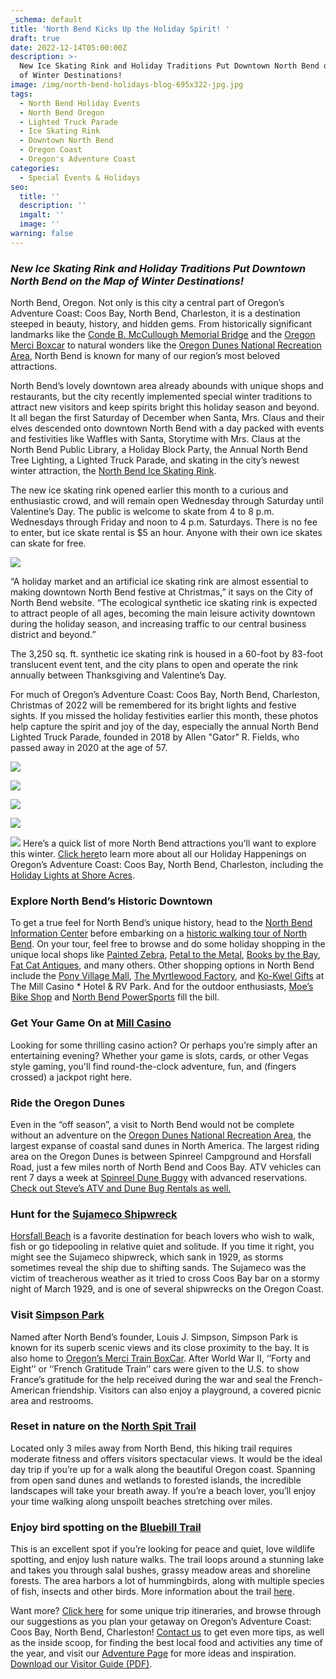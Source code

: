 ```yaml
---
_schema: default
title: 'North Bend Kicks Up the Holiday Spirit! '
draft: true
date: 2022-12-14T05:00:00Z
description: >-
  New Ice Skating Rink and Holiday Traditions Put Downtown North Bend on the Map
  of Winter Destinations!
image: /img/north-bend-holidays-blog-695x322-jpg.jpg
tags:
  - North Bend Holiday Events
  - North Bend Oregon
  - Lighted Truck Parade
  - Ice Skating Rink
  - Downtown North Bend
  - Oregon Coast
  - Oregon's Adventure Coast
categories:
  - Special Events & Holidays
seo:
  title: ''
  description: ''
  imgalt: ''
  image: ''
warning: false
---
```

### *New Ice Skating Rink and Holiday Traditions Put Downtown North Bend on the Map of Winter Destinations!*

North Bend, Oregon. Not only is this city a central part of Oregon’s Adventure Coast: Coos Bay, North Bend, Charleston, it is a destination steeped in beauty, history, and hidden gems. From historically significant landmarks like the [Conde B. McCullough Memorial Bridge](https://www.oregonsadventurecoast.com/blog/spotlight-on-conde-b.mccullough-memorial-bridge/) and the [Oregon Merci Boxcar](http://mercitrain.org/Oregon/) to natural wonders like the [Oregon Dunes National Recreation Area](https://www.fs.usda.gov/recarea/siuslaw/recreation/recarea/?recid=42465), North Bend is known for many of our region’s most beloved attractions.

North Bend’s lovely downtown area already abounds with unique shops and restaurants, but the city recently implemented special winter traditions to attract new visitors and keep spirits bright this holiday season and beyond. It all began the first Saturday of December when Santa, Mrs. Claus and their elves descended onto downtown North Bend with a day packed with events and festivities like Waffles with Santa, Storytime with Mrs. Claus at the North Bend Public Library, a Holiday Block Party, the Annual North Bend Tree Lighting, a Lighted Truck Parade, and skating in the city’s newest winter attraction, the [North Bend Ice Skating Rink](https://www.northbendoregon.us/newsview.aspx?nid=7394).

The new ice skating rink opened earlier this month to a curious and enthusiastic crowd, and will remain open Wednesday through Saturday until Valentine’s Day. The public is welcome to skate from 4 to 8 p.m. Wednesdays through Friday and noon to 4 p.m. Saturdays. There is no fee to enter, but ice skate rental is $5 an hour. Anyone with their own ice skates can skate for free.

![](/img/north-bend-ice-skating-rink.jpg)

“A holiday market and an artificial ice skating rink are almost essential to making downtown North Bend festive at Christmas,” it says on the City of North Bend website. “The ecological synthetic ice skating rink is expected to attract people of all ages, becoming the main leisure activity downtown during the holiday season, and increasing traffic to our central business district and beyond.”

The 3,250 sq. ft. synthetic ice skating rink is housed in a 60-foot by 83-foot translucent event tent, and the city plans to open and operate the rink annually between Thanksgiving and Valentine’s Day.

For much of Oregon’s Adventure Coast: Coos Bay, North Bend, Charleston, Christmas of 2022 will be remembered for its bright lights and festive sights. If you missed the holiday festivities earlier this month, these photos help capture the spirit and joy of the day, especially the annual North Bend Lighted Truck Parade, founded in 2018 by Allen "Gator" R. Fields, who passed away in 2020 at the age of 57.

![](/img/north-bend-lighted-truck-parade-1.jpeg)

![](/img/north-bend-lighted-truck-parade-2.jpeg)

![](/img/north-bend.jpeg)

![](/img/north-bend-tree-lighting-2.jpeg)

![](/img/north-bend-tree-lighting.jpeg)
Here’s a quick list of more North Bend attractions you’ll want to explore this winter. [Click here](https://www.oregonsadventurecoast.com/event/christmas-at-the-coast/)to learn more about all our Holiday Happenings on Oregon’s Adventure Coast: Coos Bay, North Bend, Charleston, including the [Holiday Lights at Shore Acres](https://www.oregonsadventurecoast.com/event/annual-holiday-lights-at-shore-acres/).

### **Explore North Bend’s Historic Downtown**

To get a true feel for North Bend’s unique history, head to the [North Bend Information Center](https://www.oregonsadventurecoast.com/contact/) before embarking on a [historic walking tour of North Bend](https://www.oregonsadventurecoast.com/tripideas/historic-walking-tour-of-north-bend/). On your tour, feel free to browse and do some holiday shopping in the unique local shops like [Painted Zebra](https://www.facebook.com/paintedzebraboutique), [Petal to the Metal](http://www.petaltothemetalflowers.com/), [Books by the Bay](https://www.facebook.com/Books-By-The-Bay-232314893488700), [Fat Cat Antiques](https://fat-cat-antiques.business.site/?utm_source=gmb&amp;utm_medium=referral), and many others. Other shopping options in North Bend include the [Pony Village Mall](http://ponyvm.com/), [The Myrtlewood Factory](http://www.myrtlewood-hauserrvpark.com/index.html), and [Ko-Kwel Gifts](https://www.kokwelresorts.com/coos-bay/) at The Mill Casino \* Hotel & RV Park. And for the outdoor enthusiasts, [Moe’s Bike Shop](https://www.facebook.com/profile.php?id=100057227899293) and [North Bend PowerSports](https://www.facebook.com/NORTHBENDPOWERSPORTS) fill the bill.

### **Get Your Game On at** [**Mill Casino**](https://www.kokwelresorts.com/coos-bay/)

Looking for some thrilling casino action? Or perhaps you’re simply after an entertaining evening? Whether your game is slots, cards, or other Vegas style gaming, you'll find round-the-clock adventure, fun, and (fingers crossed) a jackpot right here.

### **Ride the Oregon Dunes**

Even in the “off season”, a visit to North Bend would not be complete without an adventure on the [Oregon Dunes National Recreation Area](https://www.fs.usda.gov/recarea/siuslaw/recreation/recarea/?recid=42465), the largest expanse of coastal sand dunes in North America. The largest riding area on the Oregon Dunes is between Spinreel Campground and Horsfall Road, just a few miles north of North Bend and Coos Bay. ATV vehicles can rent 7 days a week at [Spinreel Dune Buggy](https://www.ridetheoregondunes.com/) with advanced reservations. [Check out Steve’s ATV and Dune Bug Rentals as well.](https://www.oregonsadventurecoast.com/equipment-rent-and-buy/)

### **Hunt for the** [**Sujameco Shipwreck**](https://nbc16.com/news/local/shipwreck-of-the-sujameco-still-visible-on-the-oregon-coast)

[Horsfall Beach](https://www.oregonsadventurecoast.com/undeveloped-beaches/) is a favorite destination for beach lovers who wish to walk, fish or go tidepooling in relative quiet and solitude. If you time it right, you might see the Sujameco shipwreck, which sank in 1929, as storms sometimes reveal the ship due to shifting sands. The Sujameco was the victim of treacherous weather as it tried to cross Coos Bay bar on a stormy night of March 1929, and is one of several shipwrecks on the Oregon Coast.

### **Visit** [**Simpson Park**](https://kcby.com/news/local/new-playground-at-simpson-park-in-north-bend-its-a-good-place-for-kids)

Named after North Bend’s founder, Louis J. Simpson, Simpson Park is known for its superb scenic views and its close proximity to the bay. It is also home to [Oregon’s Merci Train BoxCar](http://mercitrain.org/Oregon/). After World War II, ‘’Forty and Eight’’ or ‘’French Gratitude Train’’ cars were given to the U.S. to show France’s gratitude for the help received during the war and seal the French-American friendship. Visitors can also enjoy a playground, a covered picnic area and restrooms.

### **Reset in nature on the** [**North Spit Trail**](https://www.alltrails.com/de/trail/us/oregon/north-spit-trail)

Located only 3 miles away from North Bend, this hiking trail requires moderate fitness and offers visitors spectacular views. It would be the ideal day trip if you’re up for a walk along the beautiful Oregon coast. Spanning from open sand dunes and wetlands to forested islands, the incredible landscapes will take your breath away. If you’re a beach lover, you’ll enjoy your time walking along unspoilt beaches stretching over miles.

### **Enjoy bird spotting on the** [**Bluebill Trail**](https://www.fs.usda.gov/recarea/siuslaw/recreation/recarea/?recid=71108)

This is an excellent spot if you’re looking for peace and quiet, love wildlife spotting, and enjoy lush nature walks. The trail loops around a stunning lake and takes you through salal bushes, grassy meadow areas and shoreline forests. The area harbors a lot of hummingbirds, along with multiple species of fish, insects and other birds. More information about the trail [here](https://www.fs.usda.gov/recarea/siuslaw/recarea/?recid=42649).

Want more? [Click here](https://www.oregonsadventurecoast.com/trip-ideas/) for some unique trip itineraries, and browse through our suggestions as you plan your getaway on Oregon’s Adventure Coast: Coos Bay, North Bend, Charleston! [Contact us](https://oregonsadventurecoast.com/contact/) to get even more tips, as well as the inside scoop, for finding the best local food and activities any time of the year, and visit our [Adventure Page](https://www.oregonsadventurecoast.com/adventures/) for more ideas and inspiration. [Download our Visitor Guide (PDF)](https://www.oregonsadventurecoast.com/img/Oregon-Coast-Visitor-Guide.pdf).